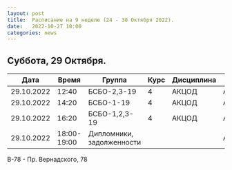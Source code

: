 ```yaml
---
layout: post
title:  Расписание на 9 неделю (24 - 30 Октября 2022).
date:   2022-10-27 10:00
categories: news
---
```



## Суббота, 29 Октября.

| Дата          | Время   | Группа               | Курс | Дисциплина  | Аудитория  | Материалы |
| ------------- | ------- | -------------------- | ---- | ----------- | ---------- | --------- |
|29.10.2022     |12:40    |БСБО-2,3-19           |4     |АКЦОД        | А-177(В-78)|           |
|29.10.2022     |14:20    |БСБО-1-19             |4     |АКЦОД        | А-206(В-78)|           |
|29.10.2022     |16:20    |БСБО-1,2,3-19         |4     |АКЦОД        | А-178(В-78)|           |
|29.10.2022     |18:00-19:00|Дипломники, задолженности|    |            | А-178(В-78)|           |

В-78 - Пр. Вернадского, 78


